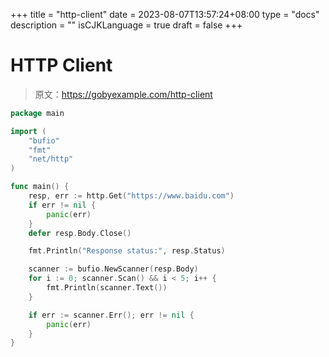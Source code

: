 +++
title = "http-client"
date = 2023-08-07T13:57:24+08:00
type = "docs"
description = ""
isCJKLanguage = true
draft = false
+++

# HTTP Client

> 原文：https://gobyexample.com/http-client

```go
package main

import (
	"bufio"
	"fmt"
	"net/http"
)

func main() {
	resp, err := http.Get("https://www.baidu.com")
	if err != nil {
		panic(err)
	}
	defer resp.Body.Close()

	fmt.Println("Response status:", resp.Status)

	scanner := bufio.NewScanner(resp.Body)
	for i := 0; scanner.Scan() && i < 5; i++ {
		fmt.Println(scanner.Text())
	}

	if err := scanner.Err(); err != nil {
		panic(err)
	}
}

```

